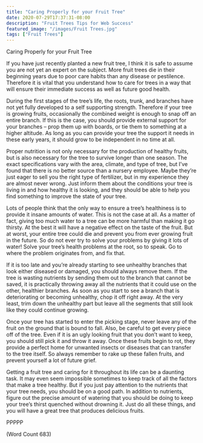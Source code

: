 ```yaml
---
title: "Caring Properly for your Fruit Tree"
date: 2020-07-29T17:37:31-08:00
description: "Fruit Trees Tips for Web Success"
featured_image: "/images/Fruit Trees.jpg"
tags: ["Fruit Trees"]
---
```


Caring Properly for your Fruit Tree

If you have just recently planted a new fruit tree, I think it is safe to assume you are not yet an expert on the subject. More fruit trees die in their beginning years due to poor care habits than any disease or pestilence. Therefore it is vital that you understand how to care for trees in a way that will ensure their immediate success as well as future good health.

During the first stages of the tree’s life, the roots, trunk, and branches have not yet fully developed to a self supporting strength. Therefore if your tree is growing fruits, occasionally the combined weight is enough to snap off an entire branch. If this is the case, you should provide external support for your branches – prop them up with boards, or tie them to something at a higher altitude. As long as you can provide your tree the support it needs in these early years, it should grow to be independent in no time at all.

Proper nutrition is not only necessary for the production of healthy fruits, but is also necessary for the tree to survive longer than one season. The exact specifications vary with the area, climate, and type of tree, but I’ve found that there is no better source than a nursery employee. Maybe they’re just eager to sell you the right type of fertilizer, but in my experience they are almost never wrong.  Just inform them about the conditions your tree is living in and how healthy it is looking, and they should be able to help you find something to improve the state of your tree.

Lots of people think that the only way to ensure a tree’s healthiness is to provide it insane amounts of water. This is not the case at all. As a matter of fact, giving too much water to a tree can be more harmful than making it go thirsty. At the best it will have a negative effect on the taste of the fruit. But at worst, your entire tree could die and prevent you from ever growing fruit in the future. So do not ever try to solve your problems by giving it lots of water! Solve your tree’s health problems at the root, so to speak. Go to where the problem originates from, and fix that.

If it is too late and you’re already starting to see unhealthy branches that look either diseased or damaged, you should always remove them. If the tree is wasting nutrients by sending them out to the branch that cannot be saved, it is practically throwing away all the nutrients that it could use on the other, healthier branches. As soon as you start to see a branch that is deteriorating or becoming unhealthy, chop it off right away. At the very least, trim down the unhealthy part but leave all the segments that still look like they could continue growing.

Once your tree has started to enter the picking stage, never leave any of the fruit on the ground that is bound to fall. Also, be careful to get every piece off of the tree. Even if it is an ugly looking fruit that you don’t want to keep, you should still pick it and throw it away. Once these fruits begin to rot, they provide a perfect home for unwanted insects or diseases that can transfer to the tree itself. So always remember to rake up these fallen fruits, and prevent yourself a lot of future grief.

Getting a fruit tree and caring for it throughout its life can be a daunting task. It may even seem impossible sometimes to keep track of all the factors that make a tree healthy. But if you just pay attention to the nutrients that your tree needs, you should be on a good path. In addition to nutrients, figure out the precise amount of watering that you should be doing to keep your tree’s thirst quenched without drowning it. Just do all these things, and you will have a great tree that produces delicious fruits.

PPPPP

(Word Count 683)
